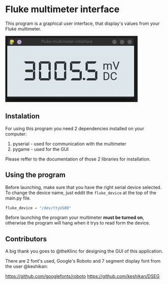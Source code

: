 # Fluke multimeter interface
This program is a graphical user interface, that display's values from your Fluke multimeter.

![Screenshot of the program](screenshot.png)

## Instalation
For using this program you need 2 dependencies installed on your computer:
1. pyserial - used for communication with the multimeter
2. pygame - used for the GUI

Please reffer to the documentation of those 2 libraries for installation.

## Using the program
Before launching, make sure that you have the right serial device selected. To change the device name, just eddit the `fluke_device` at the top of the main.py file.
```py
fluke_device = "/dev/ttyUSB0"
``` 

Before launching the program your multimeter __**must be turned on**__, otherwise the program will hang when it trys to read form the device. 

## Contributors
A big thank you goes to @theKlinc for designing the GUI of this application. 

There are 2 font's used, Google's Roboto and 7 segment display font from the user @keshikan:

https://github.com/googlefonts/roboto
https://github.com/keshikan/DSEG